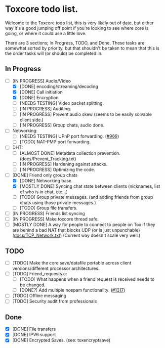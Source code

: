 # Toxcore todo list.
Welcome to the Toxcore todo list, this is very likely out of date, but either way it's a good jumping off point if
you're looking to see where core is going, or where it could use a little love.

There are 3 sections; In Progress, TODO, and Done. These tasks are somewhat sorted by priority, but that shouldn't be
taken to mean that this is the order tasks will (or should) be completed in.

## In Progress
 - [ ] [IN PROGRESS] Audio/Video
     - [X] [DONE] encoding/streaming/decoding
     - [X] [DONE] Call initiation
     - [X] [DONE] Encryption
     - [ ] [NEEDS TESTING] Video packet splitting.
     - [ ] [IN PROGRESS] Auditing.
     - [ ] [IN PROGRESS] Prevent audio skew (seems to be easily solvable client side.)
     - [ ] [IN PROGRESS] Group chats, audio done.
 - [ ] Networking:
     - [ ] [NEEDS TESTING] UPnP port forwarding. ([#969](https://github.com/irungentoo/toxcore/pull/969))
     - [ ] [TODO] NAT-PMP port forwarding.
 - [ ] DHT:
     - [ ] [ALMOST DONE] Metadata collection prevention. (docs/Prevent_Tracking.txt)
     - [ ] [IN PROGRESS] Hardening against attacks.
     - [ ] [IN PROGRESS] Optimizing the code.
 - [ ] [DONE] Friend only group chats
     - [X] [DONE] Networking base.
     - [X] [MOSTLY DONE] Syncing chat state between clients (nicknames, list of who is in chat, etc...)
     - [ ] [TODO] Group private messages. (and adding friends from group chats using those private messages.)
     - [ ] [TODO] Group file transfers.
 - [ ] [IN PROGRESS] Friends list syncing
 - [ ] [IN PROGRESS] Make toxcore thread safe.
 - [ ] [MOSTLY DONE] A way for people to connect to people on Tox if they are behind a bad NAT that blocks UDP (or is
just unpunchable) ([docs/TCP_Network.txt](TCP_Network.txt)) (Current way doesn't scale very well.)

## TODO
 - [ ] [TODO] Make the core save/datafile portable across client versions/different processor architectures.
 - [ ] [TODO] Friend_requests.c:
     - [ ] [TODO] What happens when a friend request is received needs to be changed.
     - [ ] [DONE?] Add multiple nospam functionality. ([#1317](https://github.com/irungentoo/toxcore/pull/1317))

 - [ ] [TODO] Offline messaging
 - [ ] [TODO] Security audit from professionals

## Done
 - [X] [DONE] File transfers
 - [X] [DONE] IPV6 support
 - [X] [DONE] Encrypted Saves. (see: toxencryptsave)
